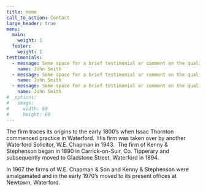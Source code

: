 ```yaml
---
title: Home
call_to_action: Contact
large_header: true
menu:
  main:
    weight: 1
  footer:
    weight: 1
testimonials:
  - message: Some space for a brief testimonial or comment on the quality service that a person has received.
    name: John Smith
  - message: Some space for a brief testimonial or comment on the quality service that a person has received.
    name: John Smith
  - message: Some space for a brief testimonial or comment on the quality service that a person has received.
    name: John Smith
# _options:
#   image:
#     width: 60
#     height: 60
---
```


The firm traces its origins to the early 1800’s when Issac Thornton commenced practice in Waterford.  His firm was taken over by another Waterford Solicitor, W.E. Chapman in 1943.  The firm of Kenny & Stephenson began in 1890 in Carrick-on-Suir, Co. Tipperary and subsequently moved to Gladstone Street, Waterford in 1894.  

In 1967 the firms of W.E. Chapman & Son and Kenny & Stephenson were amalgamated and in the early 1970’s moved to its present offices at Newtown, Waterford. 
